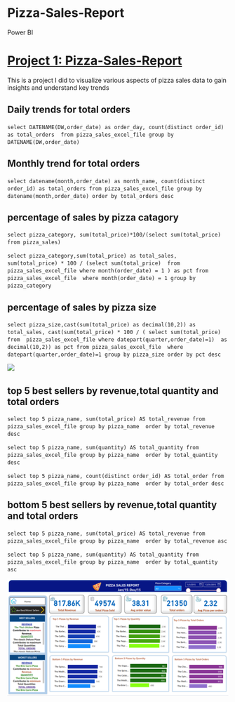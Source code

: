 # Pizza-Sales-Report  
Power BI 

# [Project 1: Pizza-Sales-Report](https://akedataanalyst.github.io/Pizza-Sales-Report/)

This is a project I did to visualize various aspects of pizza sales data to gain insights and understand key trends

## Daily trends for total orders 

`select DATENAME(DW,order_date) as order_day, count(distinct order_id) as total_orders 
from pizza_sales_excel_file
group by DATENAME(DW,order_date)`

## Monthly trend for total orders

`select datename(month,order_date) as month_name, count(distinct order_id) as total_orders
from pizza_sales_excel_file
group by datename(month,order_date)
order by total_orders desc`

## percentage of sales by pizza catagory

`select pizza_category, sum(total_price)*100/(select sum(total_price) from pizza_sales)`

`select pizza_category,sum(total_price) as total_sales, sum(total_price) * 100 / (select sum(total_price) 
from  pizza_sales_excel_file where month(order_date) = 1 ) as pct
from pizza_sales_excel_file 
where month(order_date) = 1
group by pizza_category`

## percentage of sales by pizza size

`select pizza_size,cast(sum(total_price) as decimal(10,2)) as total_sales, cast(sum(total_price) * 100 / ( select sum(total_price) 
from  pizza_sales_excel_file where datepart(quarter,order_date)=1)  as decimal(10,2)) as pct
from pizza_sales_excel_file 
where datepart(quarter,order_date)=1
group by pizza_size
order by pct desc`

![ ](pizzaimage(1).PNG)

## top 5 best sellers by revenue,total quantity and total orders

`select top 5 pizza_name, sum(total_price) AS total_revenue from pizza_sales_excel_file
group by pizza_name 
order by total_revenue desc`

`select top 5 pizza_name, sum(quantity) AS total_quantity from pizza_sales_excel_file
group by pizza_name 
order by total_quantity desc`

`select top 5 pizza_name, count(distinct order_id) AS total_order from pizza_sales_excel_file
group by pizza_name 
order by total_order desc`

## bottom 5 best sellers by revenue,total quantity and total orders
`select top 5 pizza_name, sum(total_price) AS total_revenue from pizza_sales_excel_file
group by pizza_name 
order by total_revenue asc`


`select top 5 pizza_name, sum(quantity) AS total_quantity from pizza_sales_excel_file
group by pizza_name 
order by total_quantity asc`

![](/pizzaimage%20(2).PNG)

